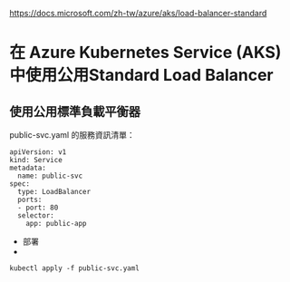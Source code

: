 https://docs.microsoft.com/zh-tw/azure/aks/load-balancer-standard

# 在 Azure Kubernetes Service (AKS) 中使用公用Standard Load Balancer



## 使用公用標準負載平衡器

public-svc.yaml 的服務資訊清單：

```
apiVersion: v1
kind: Service
metadata:
  name: public-svc
spec:
  type: LoadBalancer
  ports:
  - port: 80
  selector:
    app: public-app
 ```   

* 部署
* 
```
kubectl apply -f public-svc.yaml

```
